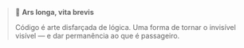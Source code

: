> 🎨 **Ars longa, vita brevis**
>
> Código é arte disfarçada de lógica.
> Uma forma de tornar o invisível visível — e dar permanência ao que é passageiro.

<!--
**mateuscamargo/mateuscamargo** is a ✨ _special_ ✨ repository because its `README.md` (this file) appears on your GitHub profile.

Here are some ideas to get you started:

- 🔭 I’m currently working on ...
- 🌱 I’m currently learning ...
- 👯 I’m looking to collaborate on ...
- 🤔 I’m looking for help with ...
- 💬 Ask me about ...
- 📫 How to reach me: ...
- 😄 Pronouns: ...
- ⚡ Fun fact: ...
-->
